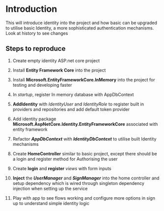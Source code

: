 ﻿# Introduction

This will introduce identity into the project and how basic can be upgraded to utilise basic Identity, a more sophisticated authentication mechanisms. Look at history to see changes

## Steps to reproduce

1. Create empty identity ASP.net core project

2. Install **Entity Framework Core** into the project

3. Install **Microsoft.EntityFrameworkCore.InMemory** into the project for testing and developing faster

4. In *startup*, register In memory database with AppDbContext

5. **AddIdentity** with *IdentityUser* and *IdentityRole* to register built in providers and repositories and add default token provider

6. Add identity package **Microsoft.AspNetCore.Identity.EntityFrameworkCore** associated with entity framework

7. Refactor ***AppDbContext*** with ***IdentityDbContext*** to utilise built Identity mechanisms

8. Create **HomeController** similar to basic project, except there should be a login and register method for Authorising the user

9. Create **login** and **register** *views* with form inputs

10. **Inject** the ***UserManager*** and ***SignManager*** into the home controller and setup dependency which is wired through singleton dependency injection when setting up the service

11. Play with app to see flows working and configure more options in sign up to understand simple identity logic
